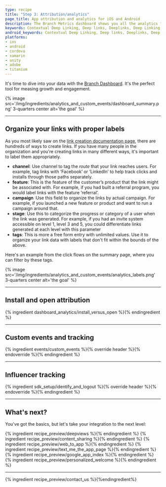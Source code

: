 ```yaml
---
type: recipe
title: "Step 3: Attribution/analytics"
page_title: App attribution and analytics for iOS and Android
description: The Branch Metrics dashboard shows you all the analytics for your iOS deep links. Track install attribution, measure marketing channels and ad campaigns.
keywords: Contextual Deep Linking, Deep links, Deeplinks, Deep Linking, Deeplinking, Deferred Deep Linking, Deferred Deeplinking, Google App Indexing, Google App Invites, Apple Universal Links, Apple Spotlight Search, Facebook App Links, AppLinks, Deepviews, Deep views, Attribution, Analytics, Dashboard, App Install, App Open, Conversion, iOS, objective-c, swift
android_keywords: Contextual Deep Linking, Deep links, Deeplinks, Deep Linking, Deeplinking, Deferred Deep Linking, Deferred Deeplinking, Google App Indexing, Google App Invites, Apple Universal Links, Apple Spotlight Search, Facebook App Links, AppLinks, Deepviews, Deep views, Attribution, Analytics, Dashboard, App Install, App Open, Conversion, Android
platforms:
- ios
- android
- cordova
- xamarin
- unity
- adobe
- titanium
---
```


It's time to dive into your data with the [Branch Dashboard](https://dashboard.branch.io). It's the perfect tool for measing growth and engagement.

{% image src='/img/ingredients/analytics_and_custom_events/dashboard_summary.png' 3-quarters center alt='the goal' %}

-----

## Organize your links with proper labels

As you most likely saw on the [link creation documentation page](/link_creation_guide/), there are hundreds of ways to create links. If you have many people in the organization and you're creating links in many different ways, it's important to label them appropriately.

* **channel**: Use channel to tag the _route_ that your link reaches users. For example, tag links with ‘Facebook’ or ‘LinkedIn’ to help track clicks and installs through those paths separately.
* **feature**: This is the feature of the customer’s product that the link might be associated with. For example, if you had built a referral program, you would label links with the feature ‘referral’.
* **campaign** :Use this field to organize the links by actual campaign. For example, if you launched a new feature or product and want to run a campaign around that.
* **stage**: Use this to categorize the progress or category of a user when the link was generated. For example, if you had an invite system accessible on level 1, level 3 and 5, you could differentiate links generated at each level with this parameter
* **tags**: This is more a free form entry with unlimited values. Use it to organize your link data with labels that don't fit within the bounds of the above.

Here's an example from the click flows on the summary page, where you can filter by these tags.

{% image src='/img/ingredients/analytics_and_custom_events/analytics_labels.png' 3-quarters center alt='the goal' %}

-----

## Install and open attribution

{% ingredient dashboard_analytics/install_versus_open %}{% endingredient %}

-----

## Custom events and tracking

{% ingredient events/custom_events %}{% override header %}{% endoverride %}{% endingredient %}

-----

## Influencer tracking

{% ingredient sdk_setup/identify_and_logout %}{% override header %}{% endoverride %}{% endingredient %}

-----

## What's next?

You've got the basics, but let's take your integration to the next level:

{% ingredient recipe_preview/deepviews %}{% endingredient %}
{% ingredient recipe_preview/content_sharing %}{% endingredient %}
{% ingredient recipe_preview/web_to_app %}{% endingredient %}
{% ingredient recipe_preview/text_me_the_app_page %}{% endingredient %}
{% ingredient recipe_preview/google_app_index %}{% endingredient %}
{% ingredient recipe_preview/personalized_welcome %}{% endingredient %}

-----

{% ingredient recipe_preview/contact_us %}{%endingredient%}
